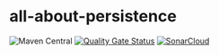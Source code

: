# all-about-persistence



![Maven Central](https://img.shields.io/maven-central/v/com.github.ifrugal/all-about-persistence?style=for-the-badge)
[![Quality Gate Status](https://sonarcloud.io/api/project_badges/measure?project=iFrugal_all-about-persistence&metric=alert_status)](https://sonarcloud.io/summary/new_code?id=iFrugal_all-about-persistence)
[![SonarCloud](https://sonarcloud.io/images/project_badges/sonarcloud-white.svg)](https://sonarcloud.io/summary/new_code?id=iFrugal_all-about-persistence)
